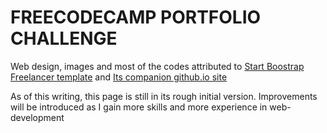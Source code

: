 <h1>FREECODECAMP PORTFOLIO CHALLENGE</h1>

<p>Web design, images and most of the codes attributed to <a href="startbootstrap.com/template-overviews/freelancer/">Start Boostrap Freelancer template</a> and <a href="blackrockdigital.github.io/startbootstrap-freelancer">Its companion github.io site</a> </p>

<p>As of this writing, this page is still in its rough initial version. Improvements will be introduced as I gain more skills and more experience in web-development</p>